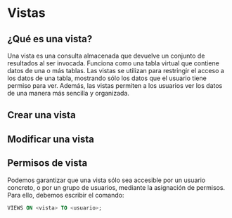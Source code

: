 # Vistas

## ¿Qué es una vista?

Una vista es una consulta almacenada que devuelve un conjunto de resultados al ser invocada. Funciona como una tabla virtual que contiene datos de una o más tablas. Las vistas se utilizan para restringir el acceso a los datos de una tabla, mostrando sólo los datos que el usuario tiene permiso para ver. Además, las vistas permiten a los usuarios ver los datos de una manera más sencilla y organizada.

## Crear una vista

## Modificar una vista

## Permisos de vista

Podemos garantizar que una vista sólo sea accesible por un usuario concreto, o por un grupo de usuarios, mediante la asignación de permisos. Para ello, debemos escribir el comando:

```sql
VIEWS ON <vista> TO <usuario>;
```
```

